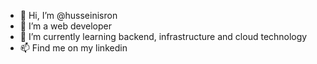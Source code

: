 - 👋 Hi, I’m @husseinisron
- 👀 I’m a web developer
- 🌱 I’m currently learning backend, infrastructure and cloud technology
- 📫 Find me on my linkedin

<!---
husseinisron/husseinisron is a ✨ special ✨ repository because its `README.md` (this file) appears on your GitHub profile.
You can click the Preview link to take a look at your changes.
--->
